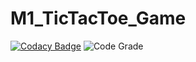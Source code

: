 # M1_TicTacToe_Game
[![Codacy Badge](https://app.codacy.com/project/badge/Grade/fe5c17e26e99479980f62c19c13513d4)](https://www.codacy.com/gh/Hrishikesh-Anand-07/M1_TicTacToe_Game/dashboard?utm_source=github.com&amp;utm_medium=referral&amp;utm_content=Hrishikesh-Anand-07/M1_TicTacToe_Game&amp;utm_campaign=Badge_Grade)
![Code Grade](https://api.codiga.io/project/31185/status/svg)

